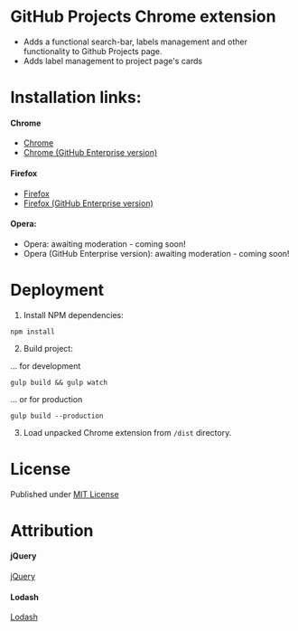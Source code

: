 # GitHub Projects Chrome extension

- Adds a functional search-bar, labels management and other functionality to Github Projects page.
- Adds label management to project page's cards

# Installation links:

#### Chrome
  - [Chrome](https://chrome.google.com/webstore/detail/github-projects-plus/pkkhkgaamkjaepakanehpgbifoljadnl)
  - [Chrome (GitHub Enterprise version)](https://chrome.google.com/webstore/detail/github-projects-plus/pkkhkgaamkjaepakanehpgbifoljadnl)

#### Firefox
  - [Firefox](https://addons.mozilla.org/en-US/firefox/addon/github-projects-plus/)
  - [Firefox (GitHub Enterprise version)](https://addons.mozilla.org/en-US/firefox/addon/github-entprise-projects-plus/)

#### Opera:
  - Opera: awaiting moderation - coming soon!
  - Opera (GitHub Enterprise version): awaiting moderation - coming soon!

# Deployment

1) Install NPM dependencies:
```
npm install
```

2) Build project:

... for development
```
gulp build && gulp watch
```

... or for production
```
gulp build --production
```

3) Load unpacked Chrome extension from ```/dist``` directory.

# License

Published under [MIT License](./LICENSE)

# Attribution

#### jQuery 

[jQuery](https://jquery.org/)

#### Lodash

[Lodash](https://github.com/lodash/lodash)